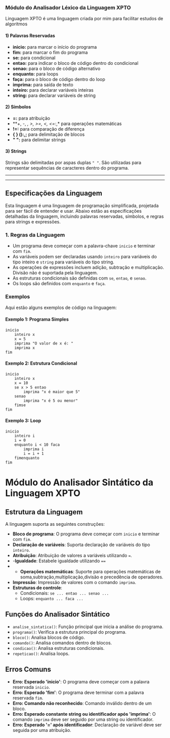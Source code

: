 ### Módulo do Analisador Léxico da Linguagem XPTO
Linguagem XPTO é uma linguagem criada por mim para facilitar estudos de algoritmos

#### 1) Palavras Reservadas

- **inicio:** para marcar o início do programa
- **fim:** para marcar o fim do programa
- **se:** para condicional
- **entao:** para indicar o bloco de código dentro do condicional
- **senao:** para o bloco de código alternativo
- **enquanto:** para loops
- **faça:** para o bloco de código dentro do loop
- **imprima:** para saída de texto
- **inteiro:** para declarar variáveis inteiras
- **string:** para declarar variáveis de string

#### 2) Símbolos

- **=:** para atribuição
- **+, -, *, >, >=, <, <=:*,\* para operações matemáticas
- **!=:** para comparação de diferença
- **{ } ():,;** para delimitação de blocos
- **" ":** para delimitar strings

#### 3) Strings

Strings são delimitadas por aspas duplas `" "`. São utilizadas para representar sequências de caracteres dentro do programa.

---


---

## Especificações da Linguagem

Esta linguagem é uma linguagem de programação simplificada, projetada para ser fácil de entender e usar. Abaixo estão as especificações detalhadas da linguagem, incluindo palavras reservadas, símbolos, e regras para strings e expressões.

### 1. Regras da Linguagem

- Um programa deve começar com a palavra-chave `inicio` e terminar com `fim`.
- As variáveis podem ser declaradas usando `inteiro` para variáveis do tipo inteiro e `string` para variáveis do tipo string.
- As operações de expressões incluem adição, subtração e multiplicação. Divisão não é suportada pela linguagem.
- As estruturas condicionais são definidas com `se`, `entao`, e `senao`.
- Os loops são definidos com `enquanto` e `faça`.

### Exemplos

Aqui estão alguns exemplos de código na linguagem:

#### Exemplo 1: Programa Simples

```plaintext
inicio
    inteiro x
    x = 5
    imprima "O valor de x é: "
    imprima x
fim
```

#### Exemplo 2: Estrutura Condicional

```plaintext
inicio
    inteiro x
    x = 10
    se x > 5 entao
        imprima "x é maior que 5"
    senao
        imprima "x é 5 ou menor"
    fimse
fim
```

#### Exemplo 3: Loop

```plaintext
inicio
    inteiro i
    i = 0
    enquanto i < 10 faca
        imprima i
        i = i + 1
    fimenquanto
fim
```



#  Módulo do Analisador Sintático da Linguagem XPTO 

## Estrutura da Linguagem

A linguagem suporta as seguintes construções:

- **Bloco de programa**: O programa deve começar com `inicio` e terminar com `fim`.
- **Declaração de variáveis**: Suporta declaração de variáveis do tipo `inteiro`.
- **Atribuição**: Atribuição de valores a variáveis utilizando `=`.
- -**Igualdade**: Estabele igualdade utilizando `==`
- - **Operações matemáticas**: Suporte para operações matemáticas de soma,subtração,multiplicação,divisão e precedência de operadores.
- **Impressão**: Impressão de valores com o comando `imprima`.
- **Estruturas de controle**:
  - Condicionais: `se ... entao ... senao ... `
  - Loops: `enquanto ... faca ... `

## Funções do Analisador Sintático

- `analise_sintatica()`: Função principal que inicia a análise do programa.
- `programa()`: Verifica a estrutura principal do programa.
- `bloco()`: Analisa blocos de código.
- `comando()`: Analisa comandos dentro de blocos.
- `condicao()`: Analisa estruturas condicionais.
- `repeticao()`: Analisa loops.

## Erros Comuns

- **Erro: Esperado 'inicio'**: O programa deve começar com a palavra reservada `inicio`.
- **Erro: Esperado 'fim'**: O programa deve terminar com a palavra reservada `fim`.
- **Erro: Comando não reconhecido**: Comando inválido dentro de um bloco.
- **Erro: Esperado constante string ou identificador após 'imprima'**: O comando `imprima` deve ser seguido por uma string ou identificador.
- **Erro: Esperado '=' após identificador**: Declaração de variável deve ser seguida por uma atribuição.
